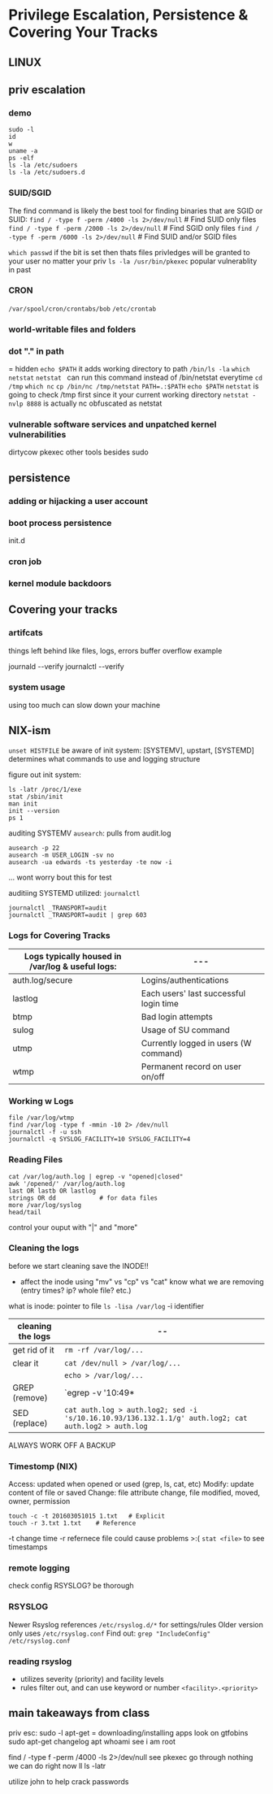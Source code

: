 # Privilege Escalation, Persistence & Covering Your Tracks
## LINUX
## priv escalation


### demo
```
sudo -l
id
w 
uname -a 
ps -elf
ls -la /etc/sudoers
ls -la /etc/sudoers.d
```
### SUID/SGID

The find command is likely the best tool for finding binaries that are SGID or SUID:
`find / -type f -perm /4000 -ls 2>/dev/null` # Find SUID only files
`find / -type f -perm /2000 -ls 2>/dev/null` # Find SGID only files
`find / -type f -perm /6000 -ls 2>/dev/null` # Find SUID and/or SGID files

`which passwd`
if the bit is set then thats files privledges will be granted to your user no matter your priv
`ls -la /usr/bin/pkexec` popular vulnerablity in past 

### CRON
`/var/spool/cron/crontabs/bob`
`/etc/crontab`

### world-writable files and folders


### dot "." in path
= hidden
`echo $PATH`
it adds working directory to path
`/bin/ls -la`
`which netstat`
`netstat ` can run this command instead of /bin/netstat everytime
`cd /tmp`
`which nc`
`cp /bin/nc /tmp/netstat`
`PATH=.:$PATH`
`echo $PATH`
`netstat` is going to check /tmp first since it your current working directory
`netstat -nvlp 8888` is actually nc obfuscated as netstat

### vulnerable software services and unpatched kernel vulnerabilities
dirtycow
pkexec
other tools besides sudo


## persistence


### adding or hijacking a user account

### boot process persistence
init.d

### cron job

### kernel module backdoors

## Covering your tracks

### artifcats
things left behind 
like files, logs, errors 
buffer overflow example

journald --verify
journalctl --verify

### system usage
using too much can slow down your machine

## NIX-ism
`unset HISTFILE`
be aware of init system: [SYSTEMV], upstart, [SYSTEMD]
determines what commands to use and logging structure

figure out init system:
```
ls -latr /proc/1/exe
stat /sbin/init
man init
init --version
ps 1
```
auditing SYSTEMV
`ausearch`: pulls from audit.log
```
ausearch -p 22
ausearch -m USER_LOGIN -sv no
ausearch -ua edwards -ts yesterday -te now -i
```
... wont worry bout this for test


 auditiing SYSTEMD
 utilized: `journalctl`
 ```
journalctl _TRANSPORT=audit
journalctl _TRANSPORT=audit | grep 603
```

### Logs for Covering Tracks
| Logs typically housed in /var/log & useful logs: | --- |
|--------|---------------------------------------|
| auth.log/secure | Logins/authentications |
| lastlog | Each users' last successful login time |
| btmp | Bad login attempts |
| sulog | Usage of SU command |
| utmp | Currently logged in users (W command) |
| wtmp | Permanent record on user on/off |

### Working w Logs
```
file /var/log/wtmp
find /var/log -type f -mmin -10 2> /dev/null
journalctl -f -u ssh
journalctl -q SYSLOG_FACILITY=10 SYSLOG_FACILITY=4
```

### Reading Files 
```
cat /var/log/auth.log | egrep -v "opened|closed"
awk '/opened/' /var/log/auth.log
last OR lastb OR lastlog
strings OR dd            # for data files
more /var/log/syslog
head/tail
```
control your ouput with "|" and "more"

### Cleaning the logs
before we start cleaning save the INODE!!
- affect the inode using "mv" vs "cp" vs "cat"
know what we are removing (entry times? ip? whole file? etc.)

what is inode: pointer to file 
`ls -lisa /var/log`
-i identifier

| cleaning the logs | -- |
|------------------|-------------|
|get rid of it | `rm -rf /var/log/...` |
| clear it | `cat /dev/null > /var/log/...` |
|           | `echo > /var/log/...` |
| GREP (remove) | `egrep -v '10:49*| 15:15:15' auth.log > auth.log2; cat auth.log2 > auth.log; rm auth.log2` |
| SED (replace) | `cat auth.log > auth.log2; sed -i 's/10.16.10.93/136.132.1.1/g' auth.log2; cat auth.log2 > auth.log` |

 ALWAYS WORK OFF A BACKUP

 ### Timestomp (NIX)
Access: updated when opened or used (grep, ls, cat, etc)
Modify: update content of file or saved
Change: file attribute change, file modified, moved, owner, permission

```
touch -c -t 201603051015 1.txt   # Explicit
touch -r 3.txt 1.txt    # Reference
```
-t change time
-r refernece file
could cause problems >:(
`stat <file>` to see timestamps

### remote logging
check config
RSYSLOG? be thorough

### RSYSLOG 
Newer Rsyslog references `/etc/rsyslog.d/*` for settings/rules
Older version only uses `/etc/rsyslog.conf`
Find out: `grep "IncludeConfig" /etc/rsyslog.conf`

### reading rsyslog
- utilizes severity (priority) and facility levels
- rules filter out, and can use keyword or number
  `<facility>.<priority>`


## main takeaways from class
priv esc: sudo -l
apt-get = downloading/installing apps
look on gtfobins
sudo apt-get changelog apt
whoami
see i am root

find / -type f -perm /4000 -ls 2>/dev/null
see pkexec go through nothing we can do right now
ll
ls -latr

utilize john to help crack passwords
